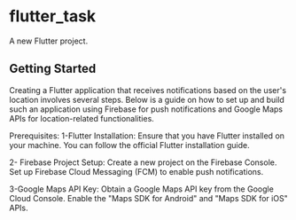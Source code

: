 # flutter_task

A new Flutter project.

## Getting Started

Creating a Flutter application that receives notifications based on the user's location involves several steps. Below is a guide on how to set up and build such an application using Firebase for push notifications and Google Maps APIs for location-related functionalities.

Prerequisites:
1-Flutter Installation:
Ensure that you have Flutter installed on your machine. You can follow the official Flutter installation guide.

2- Firebase Project Setup:
Create a new project on the Firebase Console.
Set up Firebase Cloud Messaging (FCM) to enable push notifications.

3-Google Maps API Key:
Obtain a Google Maps API key from the Google Cloud Console.
Enable the "Maps SDK for Android" and "Maps SDK for iOS" APIs.
